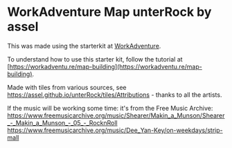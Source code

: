 # WorkAdventure Map unterRock by assel

This was made using the starterkit at [WorkAdventure](https://workadventu.re).

To understand how to use this starter kit, follow the tutorial at [https://workadventu.re/map-building](https://workadventu.re/map-building).

Made with tiles from various sources, see https://assel.github.io/unterRock/tiles/Attributions - thanks to all the artists.

If the music will be working some time: it's from the Free Music Archive:
https://www.freemusicarchive.org/music/Shearer/Makin_a_Munson/Shearer_-_Makin_a_Munson_-_05_-_RocknRoll
https://www.freemusicarchive.org/music/Dee_Yan-Key/on-weekdays/strip-mall
